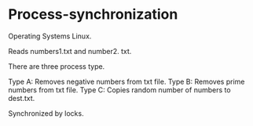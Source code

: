 # Process-synchronization

Operating Systems Linux.

Reads numbers1.txt and number2. txt.

There are three process type. 

Type A: Removes negative numbers from txt file.
Type B: Removes prime numbers from txt file.
Type C: Copies random number of numbers to dest.txt.

Synchronized by locks. 
